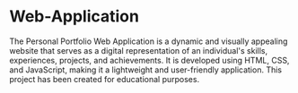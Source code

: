 # Web-Application
The Personal Portfolio Web Application is a dynamic and visually appealing website that serves as a digital representation of an individual's skills, experiences, projects, and achievements. It is developed using HTML, CSS, and JavaScript, making it a lightweight and user-friendly application. This project has been created for educational purposes.
